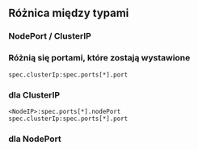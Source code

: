## Różnica między typami
### NodePort / ClusterIP
### Różnią się portami, które zostają wystawione 
```
spec.clusterIp:spec.ports[*].port
```
### dla ClusterIP
```
<NodeIP>:spec.ports[*].nodePort
spec.clusterIp:spec.ports[*].port
```
### dla NodePort